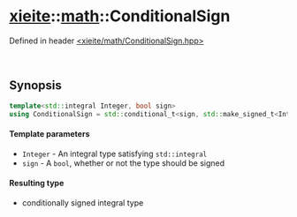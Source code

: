 # [xieite](../xieite.md)\:\:[math](../math.md)\:\:ConditionalSign
Defined in header [<xieite/math/ConditionalSign.hpp>](../../include/xieite/math/ConditionalSign.hpp)

&nbsp;

## Synopsis
```cpp
template<std::integral Integer, bool sign>
using ConditionalSign = std::conditional_t<sign, std::make_signed_t<Integer>, std::make_unsigned_t<Integer>>;
```
#### Template parameters
- `Integer` - An integral type satisfying `std::integral`
- `sign` - A `bool`, whether or not the type should be signed
#### Resulting type
- conditionally signed integral type

